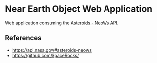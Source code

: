 # Near Earth Object Web Application

Web application consuming the [Asteroids - NeoWs API](https://data.nasa.gov/Space-Science/Asteroids-NeoWs-API/73uw-d9i8).

## References

- <https://api.nasa.gov/#asteroids-neows>
- <https://github.com/SpaceRocks/>